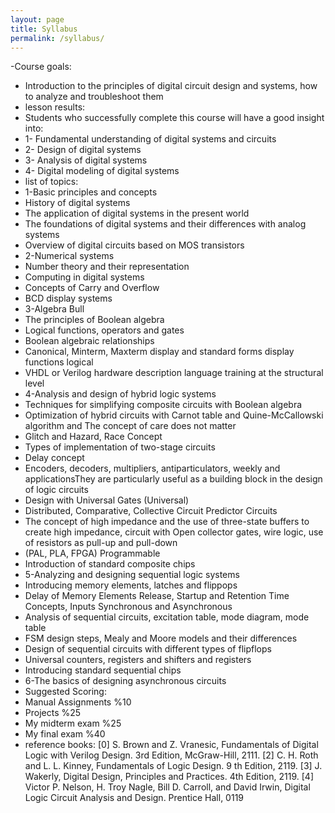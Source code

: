 ```yaml
---
layout: page
title: Syllabus
permalink: /syllabus/
---
```


-Course goals:
- Introduction to the principles of digital circuit design and systems, how to analyze and troubleshoot them
- lesson results:
- Students who successfully complete this course will have a good insight into:
- 1- Fundamental understanding of digital systems and circuits
- 2- Design of digital systems
- 3- Analysis of digital systems
- 4- Digital modeling of digital systems
- list of topics:
- 1-Basic principles and concepts
- History of digital systems
- The application of digital systems in the present world
- The foundations of digital systems and their differences with analog systems
- Overview of digital circuits based on MOS transistors
- 2-Numerical systems
- Number theory and their representation
- Computing in digital systems
- Concepts of Carry and Overflow
- BCD display systems
- 3-Algebra Bull
- The principles of Boolean algebra
- Logical functions, operators and gates
- Boolean algebraic relationships
- Canonical, Minterm, Maxterm display and standard forms display functions logical
- VHDL or Verilog hardware description language training at the structural level
- 4-Analysis and design of hybrid logic systems
- Techniques for simplifying composite circuits with Boolean algebra
- Optimization of hybrid circuits with Carnot table and Quine-McCallowski algorithm and The concept of care does not matter 
- Glitch and Hazard, Race Concept
- Types of implementation of two-stage circuits
- Delay concept
- Encoders, decoders, multipliers, antiparticulators, weekly and applicationsThey are particularly useful as a building block in the design of logic circuits
- Design with Universal Gates (Universal)
- Distributed, Comparative, Collective Circuit Predictor Circuits
- The concept of high impedance and the use of three-state buffers to create high impedance, circuit with
Open collector gates, wire logic, use of resistors as pull-up and pull-down
- (PAL, PLA, FPGA) Programmable
- Introduction of standard composite chips
- 5-Analyzing and designing sequential logic systems
- Introducing memory elements, latches and flippops
- Delay of Memory Elements Release, Startup and Retention Time Concepts, Inputs
Synchronous and Asynchronous
- Analysis of sequential circuits, excitation table, mode diagram, mode table
- FSM design steps, Mealy and Moore models and their differences
- Design of sequential circuits with different types of flipflops
- Universal counters, registers and shifters and registers
- Introducing standard sequential chips
- 6-The basics of designing asynchronous circuits
- Suggested Scoring:
- Manual Assignments %10
- Projects %25
- My midterm exam %25
- My final exam %40
- reference books:
[0] S. Brown and Z. Vranesic, Fundamentals of Digital Logic with Verilog Design. 3rd
Edition, McGraw-Hill, 2111.
[2] C. H. Roth and L. L. Kinney, Fundamentals of Logic Design. 9
th Edition, 2119.
[3] J. Wakerly, Digital Design, Principles and Practices. 4th Edition, 2119.
[4] Victor P. Nelson, H. Troy Nagle, Bill D. Carroll, and David Irwin, Digital Logic
Circuit Analysis and Design. Prentice Hall, 0119